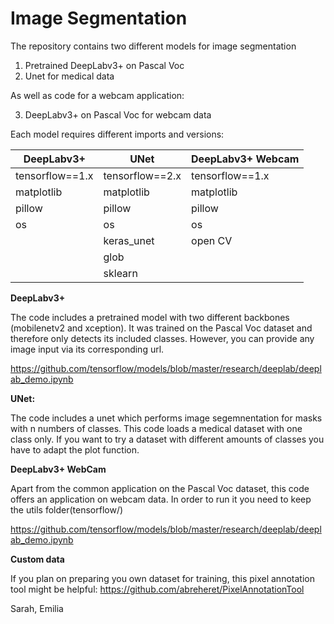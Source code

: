 # Image Segmentation

The repository contains two different models for image segmentation

1. Pretrained DeepLabv3+ on Pascal Voc
2. Unet for medical data 

As well as code for a webcam application:

3. DeepLabv3+ on Pascal Voc for webcam data

Each model requires different imports and versions:


| DeepLabv3+        | UNet            | DeepLabv3+ Webcam|
|-------------------|-----------------|------------------|
| tensorflow==1.x   | tensorflow==2.x | tensorflow==1.x  | 
| matplotlib        | matplotlib      | matplotlib       |
| pillow            | pillow          | pillow           |
| os                | os              | os               |    
|                   | keras_unet      | open CV          |    
|                   | glob            |                  | 
|                   | sklearn         |                  | 



**DeepLabv3+**

The code includes a pretrained model with two different backbones (mobilenetv2 and xception). It was trained on the Pascal Voc dataset and therefore only detects its included classes. However, you can provide any image input via its corresponding url.

https://github.com/tensorflow/models/blob/master/research/deeplab/deeplab_demo.ipynb

**UNet:**

The code includes a unet which performs image segemnentation for masks with n numbers of classes. This code loads a medical dataset with one class only. If you want to try a dataset with different amounts of classes you have to adapt the plot function.


**DeepLabv3+ WebCam**

Apart from the common application on the Pascal Voc dataset, this code offers an application on webcam data. In order to run it you need to keep the utils folder(tensorflow/)

https://github.com/tensorflow/models/blob/master/research/deeplab/deeplab_demo.ipynb

**Custom data**

If you plan on preparing you own dataset for training, this pixel annotation tool might be helpful:
https://github.com/abreheret/PixelAnnotationTool

Sarah, Emilia
